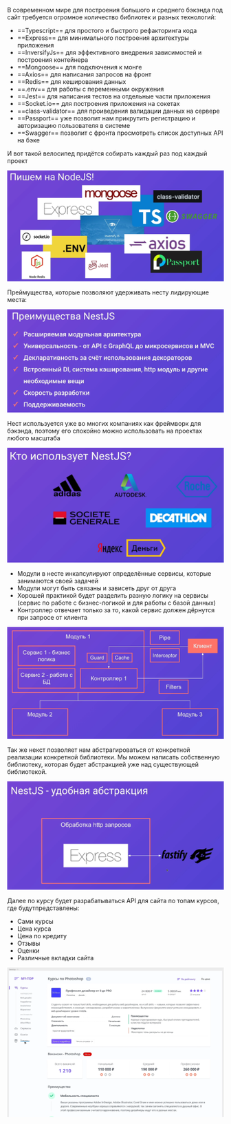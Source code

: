 
В современном мире для построения большого и среднего бэкэнда под сайт требуется огромное количество библиотек и разных технологий:
- ==Typescript== для простого и быстрого рефакторинга кода
- ==Express== для минимального построения архитектуры приложения
- ==InversifyJs== для эффективного внедрения зависимостей и построения контейнера
- ==Mongoose== для подключения к монге
- ==Axios== для написания запросов на фронт
- ==Redis== для кеширования данных
- ==.env== для работы с переменными окружения
- ==Jest== для написания тестов на отдельные части приложения
- ==Socket.io== для построения приложения на сокетах
- ==class-validator== для проиведения валидации данных на сервере
- ==Passport== уже позволит нам прикрутить регистрацию и авторизацию пользователя в системе
- ==Swagger== позволит с фронта просмотреть список доступных API на бэке

И вот такой велосипед придётся собирать каждый раз под каждый проект

![](_png/4fe5f767955742fb3b4a6a743249874d.png)

Преймущества, которые позволяют удерживать несту лидирующие места:

![](_png/e53fdaec95cf88b49f4c506099f65981.png)

Нест используется уже во многих компаниях как фреймворк для бэкэнда, поэтому его спокойно можно использовать на проектах любого масштаба

![](_png/a7344375a23a0f7b9f9658f96048da14.png)

- Модули в несте инкапсулируют определённые сервисы, которые занимаются своей задачей
- Модули могут быть связаны и зависеть друг от друга
- Хорошей практикой будет разделить разную логику на сервисы (сервис по работе с бизнес-логикой и для работы с базой данных)
- Контроллер отвечает только за то, какой сервис должен дёрнутся при запросе от клиента 

![](_png/961d790926a7f95d9641471b478b06be.png)

Так же некст позволяет нам абстрагироваться от конкретной реализации конкретной библиотеки. Мы можем написать собственную библиотеку, которая будет абстракцией уже над существующей библиотекой.

![](_png/ec9e4060f8adaf072aa7f145fb879d2f.png)

Далее по курсу будет разрабатываться API для сайта по топам курсов, где будутпредставлены:
- Сами курсы
- Цена курса
- Цена по кредиту
- Отзывы
- Оценки
- Различные вкладки сайта

![](_png/48c3da8eee775460f761f1dd545b6142.png)